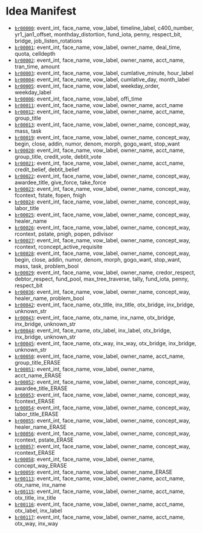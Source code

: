 # Idea Manifest

- [`br00000`](ideas/br00000.md): event_int, face_name, vow_label, timeline_label, c400_number, yr1_jan1_offset, monthday_distortion, fund_iota, penny, respect_bit, bridge, job_listen_rotations
- [`br00001`](ideas/br00001.md): event_int, face_name, vow_label, owner_name, deal_time, quota, celldepth
- [`br00002`](ideas/br00002.md): event_int, face_name, vow_label, owner_name, acct_name, tran_time, amount
- [`br00003`](ideas/br00003.md): event_int, face_name, vow_label, cumlative_minute, hour_label
- [`br00004`](ideas/br00004.md): event_int, face_name, vow_label, cumlative_day, month_label
- [`br00005`](ideas/br00005.md): event_int, face_name, vow_label, weekday_order, weekday_label
- [`br00006`](ideas/br00006.md): event_int, face_name, vow_label, offi_time
- [`br00011`](ideas/br00011.md): event_int, face_name, vow_label, owner_name, acct_name
- [`br00012`](ideas/br00012.md): event_int, face_name, vow_label, owner_name, acct_name, group_title
- [`br00013`](ideas/br00013.md): event_int, face_name, vow_label, owner_name, concept_way, mass, task
- [`br00019`](ideas/br00019.md): event_int, face_name, vow_label, owner_name, concept_way, begin, close, addin, numor, denom, morph, gogo_want, stop_want
- [`br00020`](ideas/br00020.md): event_int, face_name, vow_label, owner_name, acct_name, group_title, credit_vote, debtit_vote
- [`br00021`](ideas/br00021.md): event_int, face_name, vow_label, owner_name, acct_name, credit_belief, debtit_belief
- [`br00022`](ideas/br00022.md): event_int, face_name, vow_label, owner_name, concept_way, awardee_title, give_force, take_force
- [`br00023`](ideas/br00023.md): event_int, face_name, vow_label, owner_name, concept_way, fcontext, fstate, fopen, fnigh
- [`br00024`](ideas/br00024.md): event_int, face_name, vow_label, owner_name, concept_way, labor_title
- [`br00025`](ideas/br00025.md): event_int, face_name, vow_label, owner_name, concept_way, healer_name
- [`br00026`](ideas/br00026.md): event_int, face_name, vow_label, owner_name, concept_way, rcontext, pstate, pnigh, popen, pdivisor
- [`br00027`](ideas/br00027.md): event_int, face_name, vow_label, owner_name, concept_way, rcontext, rconcept_active_requisite
- [`br00028`](ideas/br00028.md): event_int, face_name, vow_label, owner_name, concept_way, begin, close, addin, numor, denom, morph, gogo_want, stop_want, mass, task, problem_bool
- [`br00029`](ideas/br00029.md): event_int, face_name, vow_label, owner_name, credor_respect, debtor_respect, fund_pool, max_tree_traverse, tally, fund_iota, penny, respect_bit
- [`br00036`](ideas/br00036.md): event_int, face_name, vow_label, owner_name, concept_way, healer_name, problem_bool
- [`br00042`](ideas/br00042.md): event_int, face_name, otx_title, inx_title, otx_bridge, inx_bridge, unknown_str
- [`br00043`](ideas/br00043.md): event_int, face_name, otx_name, inx_name, otx_bridge, inx_bridge, unknown_str
- [`br00044`](ideas/br00044.md): event_int, face_name, otx_label, inx_label, otx_bridge, inx_bridge, unknown_str
- [`br00045`](ideas/br00045.md): event_int, face_name, otx_way, inx_way, otx_bridge, inx_bridge, unknown_str
- [`br00050`](ideas/br00050.md): event_int, face_name, vow_label, owner_name, acct_name, group_title_ERASE
- [`br00051`](ideas/br00051.md): event_int, face_name, vow_label, owner_name, acct_name_ERASE
- [`br00052`](ideas/br00052.md): event_int, face_name, vow_label, owner_name, concept_way, awardee_title_ERASE
- [`br00053`](ideas/br00053.md): event_int, face_name, vow_label, owner_name, concept_way, fcontext_ERASE
- [`br00054`](ideas/br00054.md): event_int, face_name, vow_label, owner_name, concept_way, labor_title_ERASE
- [`br00055`](ideas/br00055.md): event_int, face_name, vow_label, owner_name, concept_way, healer_name_ERASE
- [`br00056`](ideas/br00056.md): event_int, face_name, vow_label, owner_name, concept_way, rcontext, pstate_ERASE
- [`br00057`](ideas/br00057.md): event_int, face_name, vow_label, owner_name, concept_way, rcontext_ERASE
- [`br00058`](ideas/br00058.md): event_int, face_name, vow_label, owner_name, concept_way_ERASE
- [`br00059`](ideas/br00059.md): event_int, face_name, vow_label, owner_name_ERASE
- [`br00113`](ideas/br00113.md): event_int, face_name, vow_label, owner_name, acct_name, otx_name, inx_name
- [`br00115`](ideas/br00115.md): event_int, face_name, vow_label, owner_name, acct_name, otx_title, inx_title
- [`br00116`](ideas/br00116.md): event_int, face_name, vow_label, owner_name, acct_name, otx_label, inx_label
- [`br00117`](ideas/br00117.md): event_int, face_name, vow_label, owner_name, acct_name, otx_way, inx_way